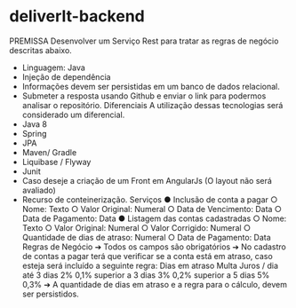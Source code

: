 # deliverIt-backend
PREMISSA
Desenvolver um Serviço Rest para tratar as regras de negócio descritas abaixo.
- Linguagem: Java
- Injeção de dependência
- Informações devem ser persistidas em um banco de dados relacional.
- Submeter a resposta usando Github e enviar o link para podermos analisar o repositório.
Diferenciais
A utilização dessas tecnologias será considerado um diferencial.
- Java 8
- Spring
- JPA
- Maven/ Gradle
- Liquibase / Flyway
- Junit
- Caso deseje a criação de um Front em AngularJs (O layout não será avaliado)
- Recurso de conteinerização.
Serviços
● Inclusão de conta a pagar
○ Nome: Texto
○ Valor Original: Numeral
○ Data de Vencimento: Data
○ Data de Pagamento: Data
● Listagem das contas cadastradas
○ Nome: Texto
○ Valor Original: Numeral
○ Valor Corrigido: Numeral
○ Quantidade de dias de atraso: Numeral
○ Data de Pagamento: Data
Regras de Negócio
➔ Todos os campos são obrigatórios
➔ No cadastro de contas a pagar terá que verificar se a conta está em atraso, caso esteja será incluído a seguinte
regra:
Dias em atraso Multa Juros / dia
até 3 dias 2% 0,1%
superior a 3 dias 3% 0,2%
superior a 5 dias 5% 0,3%
➔ A quantidade de dias em atraso e a regra para o cálculo, devem ser persistidos. 
